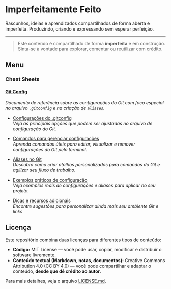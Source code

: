 # Imperfeitamente Feito
Rascunhos, ideias e aprendizados compartilhados de forma aberta e imperfeita. Produzindo, criando e expressando sem esperar perfeição.

-----

> Este conteúdo é compartilhado de forma **imperfeita** e em construção. Sinta-se à vontade para explorar, comentar ou reutilizar com crédito.

## Menu

### Cheat Sheets

#### [Git Config](cheat-sheets/git-config.md)
*Documento de referência sobre as configurações do Git com foco especial no arquivo `.gitconfig` e na criação de `aliases`.*

- [Configurações do .gitconfig](cheat-sheets/git-config.md#configurações-disponíveis-para-o-arquivo-gitconfig)  
*Veja as principais opções que podem ser ajustadas no arquivo de configuração do Git.*

- [Comandos para gerenciar configurações](cheat-sheets/git-config.md#comandos-via-terminal-para-gerenciar-o-gitconfig)  
*Aprenda comandos úteis para editar, visualizar e remover configurações do Git pelo terminal.*

- [Aliases no Git](cheat-sheets/git-config.md#config-alias)  
*Descubra como criar atalhos personalizados para comandos do Git e agilizar seu fluxo de trabalho.*

- [Exemplos práticos de configuração](cheat-sheets/git-config.md#exemplos-de-adição-ao-seu-gitconfig)  
*Veja exemplos reais de configurações e aliases para aplicar no seu projeto.*

- [Dicas e recursos adicionais](cheat-sheets/git-config.md#dicas-para-criar-seus-próprios-aliases)  
*Encontre sugestões para personalizar ainda mais seu ambiente Git e links*

## Licença

Este repositório combina duas licenças para diferentes tipos de conteúdo:

- **Código:** MIT License — você pode usar, copiar, modificar e distribuir o software livremente.  
- **Conteúdo textual (Markdown, notas, documentos):** Creative Commons Attribution 4.0 (CC BY 4.0) — você pode compartilhar e adaptar o conteúdo, **desde que dê crédito ao autor**.

Para mais detalhes, veja o arquivo [LICENSE.md](LICENSE.md).

